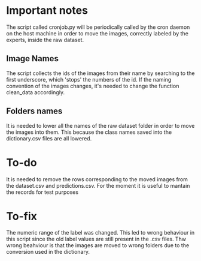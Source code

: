 # Important notes

The script called cronjob.py will be periodically called by the cron daemon on the host machine in order to move the images, correctly labeled by the experts, inside the raw dataset.


## Image Names

The script collects the ids of the images from their name by searching to the first underscore, which 'stops' the numbers of the id. If the naming convention of the images changes, it's needed to change the function clean_data accordingly.

## Folders names

It is needed to lower all the names of the raw dataset folder in order to move the images into them. 
This because the class names saved into the dictionary.csv files are all lowered.

# To-do

It is needed to remove the rows corresponding to the moved images from the dataset.csv and predictions.csv.
For the moment it is useful to mantain the records for test purposes


# To-fix

The numeric range of the label was changed. This led to wrong behaviour in this script since the old label values are still present in the .csv files. 
Thw wrong beahviour is that the images are moved to wrong folders due to the conversion used in the dictionary. 

